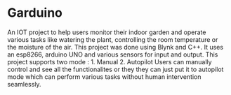 # Garduino
An IOT project to help users monitor their indoor garden and operate various tasks like watering the plant, controlling the room temperature or the moisture of the air.
This project was done using Blynk and C++. It uses an esp8266, arduino UNO and various sensors for input and output.
This project supports two mode : 1. Manual 2. Autopilot
Users can manually control and see all the functionalites or they they can just put it to autopilot mode which can perform various tasks without human intervention seamlessly.
